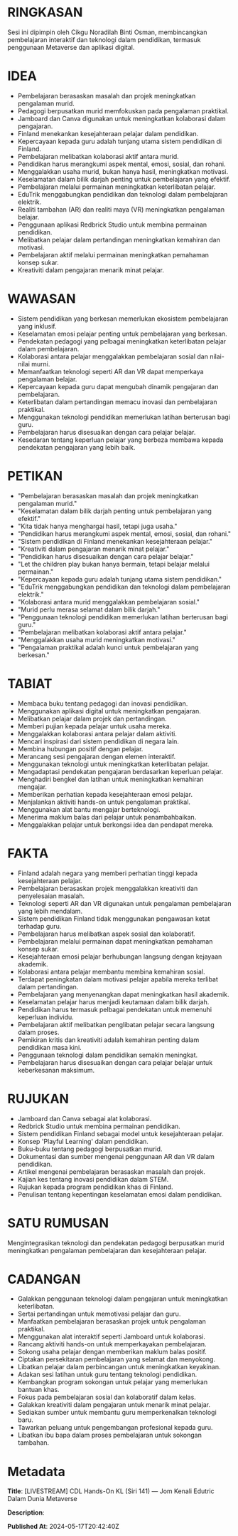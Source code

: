 # RINGKASAN
Sesi ini dipimpin oleh Cikgu Noradilah Binti Osman, membincangkan pembelajaran interaktif dan teknologi dalam pendidikan, termasuk penggunaan Metaverse dan aplikasi digital.

# IDEA
- Pembelajaran berasaskan masalah dan projek meningkatkan pengalaman murid.
- Pedagogi berpusatkan murid memfokuskan pada pengalaman praktikal.
- Jamboard dan Canva digunakan untuk meningkatkan kolaborasi dalam pengajaran.
- Finland menekankan kesejahteraan pelajar dalam pendidikan.
- Kepercayaan kepada guru adalah tunjang utama sistem pendidikan di Finland.
- Pembelajaran melibatkan kolaborasi aktif antara murid.
- Pendidikan harus merangkumi aspek mental, emosi, sosial, dan rohani.
- Menggalakkan usaha murid, bukan hanya hasil, meningkatkan motivasi.
- Keselamatan dalam bilik darjah penting untuk pembelajaran yang efektif.
- Pembelajaran melalui permainan meningkatkan keterlibatan pelajar.
- EduTrik menggabungkan pendidikan dan teknologi dalam pembelajaran elektrik.
- Realiti tambahan (AR) dan realiti maya (VR) meningkatkan pengalaman belajar.
- Penggunaan aplikasi Redbrick Studio untuk membina permainan pendidikan.
- Melibatkan pelajar dalam pertandingan meningkatkan kemahiran dan motivasi.
- Pembelajaran aktif melalui permainan meningkatkan pemahaman konsep sukar.
- Kreativiti dalam pengajaran menarik minat pelajar.

# WAWASAN
- Sistem pendidikan yang berkesan memerlukan ekosistem pembelajaran yang inklusif.
- Keselamatan emosi pelajar penting untuk pembelajaran yang berkesan.
- Pendekatan pedagogi yang pelbagai meningkatkan keterlibatan pelajar dalam pembelajaran.
- Kolaborasi antara pelajar menggalakkan pembelajaran sosial dan nilai-nilai murni.
- Memanfaatkan teknologi seperti AR dan VR dapat memperkaya pengalaman belajar.
- Kepercayaan kepada guru dapat mengubah dinamik pengajaran dan pembelajaran.
- Keterlibatan dalam pertandingan memacu inovasi dan pembelajaran praktikal.
- Menggunakan teknologi pendidikan memerlukan latihan berterusan bagi guru.
- Pembelajaran harus disesuaikan dengan cara pelajar belajar.
- Kesedaran tentang keperluan pelajar yang berbeza membawa kepada pendekatan pengajaran yang lebih baik.

# PETIKAN
- "Pembelajaran berasaskan masalah dan projek meningkatkan pengalaman murid."
- "Keselamatan dalam bilik darjah penting untuk pembelajaran yang efektif."
- "Kita tidak hanya menghargai hasil, tetapi juga usaha."
- "Pendidikan harus merangkumi aspek mental, emosi, sosial, dan rohani."
- "Sistem pendidikan di Finland menekankan kesejahteraan pelajar."
- "Kreativiti dalam pengajaran menarik minat pelajar."
- "Pendidikan harus disesuaikan dengan cara pelajar belajar."
- "Let the children play bukan hanya bermain, tetapi belajar melalui permainan."
- "Kepercayaan kepada guru adalah tunjang utama sistem pendidikan."
- "EduTrik menggabungkan pendidikan dan teknologi dalam pembelajaran elektrik."
- "Kolaborasi antara murid menggalakkan pembelajaran sosial."
- "Murid perlu merasa selamat dalam bilik darjah."
- "Penggunaan teknologi pendidikan memerlukan latihan berterusan bagi guru."
- "Pembelajaran melibatkan kolaborasi aktif antara pelajar."
- "Menggalakkan usaha murid meningkatkan motivasi."
- "Pengalaman praktikal adalah kunci untuk pembelajaran yang berkesan."

# TABIAT
- Membaca buku tentang pedagogi dan inovasi pendidikan.
- Menggunakan aplikasi digital untuk meningkatkan pengajaran.
- Melibatkan pelajar dalam projek dan pertandingan.
- Memberi pujian kepada pelajar untuk usaha mereka.
- Menggalakkan kolaborasi antara pelajar dalam aktiviti.
- Mencari inspirasi dari sistem pendidikan di negara lain.
- Membina hubungan positif dengan pelajar.
- Merancang sesi pengajaran dengan elemen interaktif.
- Menggunakan teknologi untuk meningkatkan keterlibatan pelajar.
- Mengadaptasi pendekatan pengajaran berdasarkan keperluan pelajar.
- Menghadiri bengkel dan latihan untuk meningkatkan kemahiran mengajar.
- Memberikan perhatian kepada kesejahteraan emosi pelajar.
- Menjalankan aktiviti hands-on untuk pengalaman praktikal.
- Menggunakan alat bantu mengajar berteknologi.
- Menerima maklum balas dari pelajar untuk penambahbaikan.
- Menggalakkan pelajar untuk berkongsi idea dan pendapat mereka.

# FAKTA
- Finland adalah negara yang memberi perhatian tinggi kepada kesejahteraan pelajar.
- Pembelajaran berasaskan projek menggalakkan kreativiti dan penyelesaian masalah.
- Teknologi seperti AR dan VR digunakan untuk pengalaman pembelajaran yang lebih mendalam.
- Sistem pendidikan Finland tidak menggunakan pengawasan ketat terhadap guru.
- Pembelajaran harus melibatkan aspek sosial dan kolaboratif.
- Pembelajaran melalui permainan dapat meningkatkan pemahaman konsep sukar.
- Kesejahteraan emosi pelajar berhubungan langsung dengan kejayaan akademik.
- Kolaborasi antara pelajar membantu membina kemahiran sosial.
- Terdapat peningkatan dalam motivasi pelajar apabila mereka terlibat dalam pertandingan.
- Pembelajaran yang menyenangkan dapat meningkatkan hasil akademik.
- Keselamatan pelajar harus menjadi keutamaan dalam bilik darjah.
- Pendidikan harus termasuk pelbagai pendekatan untuk memenuhi keperluan individu.
- Pembelajaran aktif melibatkan penglibatan pelajar secara langsung dalam proses.
- Pemikiran kritis dan kreativiti adalah kemahiran penting dalam pendidikan masa kini.
- Penggunaan teknologi dalam pendidikan semakin meningkat.
- Pembelajaran harus disesuaikan dengan cara pelajar belajar untuk keberkesanan maksimum.

# RUJUKAN
- Jamboard dan Canva sebagai alat kolaborasi.
- Redbrick Studio untuk membina permainan pendidikan.
- Sistem pendidikan Finland sebagai model untuk kesejahteraan pelajar.
- Konsep 'Playful Learning' dalam pendidikan.
- Buku-buku tentang pedagogi berpusatkan murid.
- Dokumentasi dan sumber mengenai penggunaan AR dan VR dalam pendidikan.
- Artikel mengenai pembelajaran berasaskan masalah dan projek.
- Kajian kes tentang inovasi pendidikan dalam STEM.
- Rujukan kepada program pendidikan khas di Finland.
- Penulisan tentang kepentingan keselamatan emosi dalam pendidikan.

# SATU RUMUSAN
Mengintegrasikan teknologi dan pendekatan pedagogi berpusatkan murid meningkatkan pengalaman pembelajaran dan kesejahteraan pelajar.

# CADANGAN
- Galakkan penggunaan teknologi dalam pengajaran untuk meningkatkan keterlibatan.
- Sertai pertandingan untuk memotivasi pelajar dan guru.
- Manfaatkan pembelajaran berasaskan projek untuk pengalaman praktikal.
- Menggunakan alat interaktif seperti Jamboard untuk kolaborasi.
- Rancang aktiviti hands-on untuk memperkayakan pembelajaran.
- Sokong usaha pelajar dengan memberikan maklum balas positif.
- Ciptakan persekitaran pembelajaran yang selamat dan menyokong.
- Libatkan pelajar dalam perbincangan untuk meningkatkan keyakinan.
- Adakan sesi latihan untuk guru tentang teknologi pendidikan.
- Kembangkan program sokongan untuk pelajar yang memerlukan bantuan khas.
- Fokus pada pembelajaran sosial dan kolaboratif dalam kelas.
- Galakkan kreativiti dalam pengajaran untuk menarik minat pelajar.
- Sediakan sumber untuk membantu guru memperkenalkan teknologi baru.
- Tawarkan peluang untuk pengembangan profesional kepada guru.
- Libatkan ibu bapa dalam proses pembelajaran untuk sokongan tambahan.

# Metadata
**Title**: [LIVESTREAM] CDL Hands-On KL (Siri 141) — Jom Kenali Edutric Dalam Dunia Metaverse

**Description**: 

**Published At**: 2024-05-17T20:42:40Z